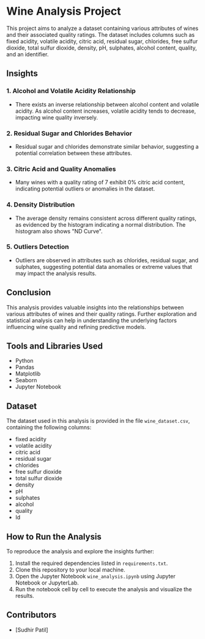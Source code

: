 # Wine Analysis Project

This project aims to analyze a dataset containing various attributes of wines and their associated quality ratings. The dataset includes columns such as fixed acidity, volatile acidity, citric acid, residual sugar, chlorides, free sulfur dioxide, total sulfur dioxide, density, pH, sulphates, alcohol content, quality, and an identifier.

## Insights

### 1. Alcohol and Volatile Acidity Relationship
- There exists an inverse relationship between alcohol content and volatile acidity. As alcohol content increases, volatile acidity tends to decrease, impacting wine quality inversely.

### 2. Residual Sugar and Chlorides Behavior
- Residual sugar and chlorides demonstrate similar behavior, suggesting a potential correlation between these attributes.

### 3. Citric Acid and Quality Anomalies
- Many wines with a quality rating of 7 exhibit 0% citric acid content, indicating potential outliers or anomalies in the dataset.

### 4. Density Distribution
- The average density remains consistent across different quality ratings, as evidenced by the histogram indicating a normal distribution. The histogram also shows "ND Curve".

### 5. Outliers Detection
- Outliers are observed in attributes such as chlorides, residual sugar, and sulphates, suggesting potential data anomalies or extreme values that may impact the analysis results.

## Conclusion
This analysis provides valuable insights into the relationships between various attributes of wines and their quality ratings. Further exploration and statistical analysis can help in understanding the underlying factors influencing wine quality and refining predictive models.

## Tools and Libraries Used
- Python
- Pandas
- Matplotlib
- Seaborn
- Jupyter Notebook

## Dataset
The dataset used in this analysis is provided in the file `wine_dataset.csv`, containing the following columns:
- fixed acidity
- volatile acidity
- citric acid
- residual sugar
- chlorides
- free sulfur dioxide
- total sulfur dioxide
- density
- pH
- sulphates
- alcohol
- quality
- Id

## How to Run the Analysis
To reproduce the analysis and explore the insights further:
1. Install the required dependencies listed in `requirements.txt`.
2. Clone this repository to your local machine.
3. Open the Jupyter Notebook `wine_analysis.ipynb` using Jupyter Notebook or JupyterLab.
4. Run the notebook cell by cell to execute the analysis and visualize the results.

## Contributors
- [Sudhir Patil]

